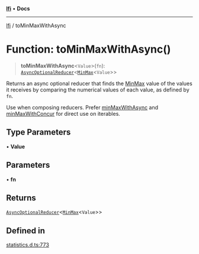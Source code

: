 [**lfi**](../readme.md) • **Docs**

---

[lfi](../globals.md) / toMinMaxWithAsync

# Function: toMinMaxWithAsync()

> **toMinMaxWithAsync**\<`Value`\>(`fn`):
> [`AsyncOptionalReducer`](../type-aliases/AsyncOptionalReducer.md)\<[`MinMax`](../type-aliases/MinMax.md)\<`Value`\>\>

Returns an async optional reducer that finds the
[MinMax](../type-aliases/MinMax.md) value of the values it receives by comparing
the numerical values of each value, as defined by `fn`.

Use when composing reducers. Prefer [minMaxWithAsync](minMaxWithAsync.md) and
[minMaxWithConcur](minMaxWithConcur.md) for direct use on iterables.

## Type Parameters

• **Value**

## Parameters

• **fn**

## Returns

[`AsyncOptionalReducer`](../type-aliases/AsyncOptionalReducer.md)\<[`MinMax`](../type-aliases/MinMax.md)\<`Value`\>\>

## Defined in

[statistics.d.ts:773](https://github.com/TomerAberbach/lfi/blob/dd796c78d3ff68ae7bf4a0272b3cbeca688438e7/src/operations/statistics.d.ts#L773)
